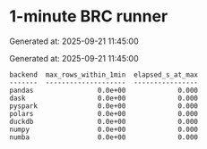 # 1-minute BRC runner

Generated at: 2025-09-21 11:45:00

Generated at: 2025-09-21 11:45:00

```text
backend  max_rows_within_1min  elapsed_s_at_max
-------  --------------------  ----------------
pandas                0.0e+00             0.000
dask                  0.0e+00             0.000
pyspark               0.0e+00             0.000
polars                0.0e+00             0.000
duckdb                0.0e+00             0.000
numpy                 0.0e+00             0.000
numba                 0.0e+00             0.000
```
